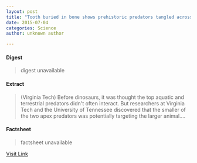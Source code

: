 ```yaml
---
layout: post
title: "Tooth buried in bone shows prehistoric predators tangled across land, sea"
date: 2015-07-04
categories: Science
author: unknown author

---
```



#### Digest
>digest unavailable

#### Extract
>(Virginia Tech) Before dinosaurs, it was thought the top aquatic and terrestrial predators didn't often interact. But researchers at Virginia Tech and the University of Tennessee discovered that the smaller of the two apex predators was potentially targeting the larger animal....

#### Factsheet
>factsheet unavailable

[Visit Link](http://www.eurekalert.org/pub_releases/2014-09/vt-tbi092614.php)



